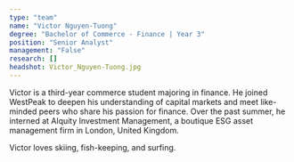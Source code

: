 ```yaml
---
type: "team"
name: "Victor Nguyen-Tuong"
degree: "Bachelor of Commerce - Finance | Year 3"
position: "Senior Analyst"
management: "False"
research: []
headshot: Victor_Nguyen-Tuong.jpg
---
```


Victor is a third-year commerce student majoring in finance. He joined WestPeak to deepen his understanding of capital markets and meet like-minded peers who share his passion for finance. Over the past summer, he interned at Alquity Investment Management, a boutique ESG asset management firm in London, United Kingdom.

Victor loves skiing, fish-keeping, and surfing. 

